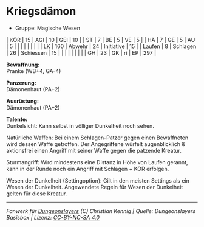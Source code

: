 # Kriegsdämon  
- Gruppe: Magische Wesen  

| KÖR    | 15  | AGI      | 10 | GEI        | 10  |
| ST     | 7   | BE       | 5  | VE         | 5   |
| HÄ     | 7   | GE       | 5  | AU         | 5   |
|        |     |          |    |            |     |
| LK     | 160 | Abwehr   | 24 | Initiative | 15  |
| Laufen | 8   | Schlagen | 26 | Schiessen  | 15  |
|        |     |          |    |            |     |
| GH     | 23  | GK       | ri | EP         | 297 |


**Bewaffnung:**  
Pranke (WB+4, GA-4)

**Panzerung:**  
Dämonenhaut (PA+2)

**Ausrüstung:**  
Dämonenhaut (PA+2)

**Talente:**  
Dunkelsicht: Kann selbst in völliger Dunkelheit noch sehen.

Natürliche Waffen: Bei einem Schlagen-Patzer gegen einen Bewaffneten wird dessen Waffe getroffen. Der Angegriffene würfelt augenblicklich & aktionsfrei einen Angriff mit seiner Waffe gegen die patzende Kreatur.

Sturmangriff: Wird mindestens eine Distanz in Höhe von Laufen gerannt, kann in der Runde noch ein Angriff mit Schlagen + KÖR erfolgen.

Wesen der Dunkelheit (Settingoption): Gilt in den meisten Settings als ein Wesen der Dunkelheit. Angewendete Regeln für Wesen der Dunkelheit gelten für diese Kreatur.





___
*Fanwerk für [Dungeonslayers](https://www.dungeonslayers.net/) (C) Christian Kennig | Quelle: Dungeonslayers Basisbox | Lizenz: [CC-BY-NC-SA 4.0](https://creativecommons.org/licenses/by-nc-sa/4.0/deed.de)*